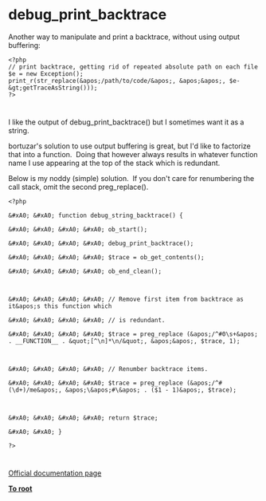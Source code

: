 # debug_print_backtrace





Another way to manipulate and print a backtrace, without using output buffering:



```
<?php
// print backtrace, getting rid of repeated absolute path on each file
$e = new Exception();
print_r(str_replace(&apos;/path/to/code/&apos;, &apos;&apos;, $e-&gt;getTraceAsString()));
?>
```



  

#



I like the output of debug_print_backtrace() but I sometimes want it as a string.



bortuzar&apos;s solution to use output buffering is great, but I&apos;d like to factorize that into a function.&#xA0; Doing that however always results in whatever function name I use appearing at the top of the stack which is redundant.



Below is my noddy (simple) solution.&#xA0; If you don&apos;t care for renumbering the call stack, omit the second preg_replace().





```
<?php

&#xA0; &#xA0; function debug_string_backtrace() {

&#xA0; &#xA0; &#xA0; &#xA0; ob_start();

&#xA0; &#xA0; &#xA0; &#xA0; debug_print_backtrace();

&#xA0; &#xA0; &#xA0; &#xA0; $trace = ob_get_contents();

&#xA0; &#xA0; &#xA0; &#xA0; ob_end_clean();



&#xA0; &#xA0; &#xA0; &#xA0; // Remove first item from backtrace as it&apos;s this function which

&#xA0; &#xA0; &#xA0; &#xA0; // is redundant.

&#xA0; &#xA0; &#xA0; &#xA0; $trace = preg_replace (&apos;/^#0\s+&apos; . __FUNCTION__ . &quot;[^\n]*\n/&quot;, &apos;&apos;, $trace, 1);



&#xA0; &#xA0; &#xA0; &#xA0; // Renumber backtrace items.

&#xA0; &#xA0; &#xA0; &#xA0; $trace = preg_replace (&apos;/^#(\d+)/me&apos;, &apos;\&apos;#\&apos; . ($1 - 1)&apos;, $trace);



&#xA0; &#xA0; &#xA0; &#xA0; return $trace;

&#xA0; &#xA0; }

?>
```



  

#

[Official documentation page](https://www.php.net/manual/en/function.debug-print-backtrace.php)

**[To root](/README.md)**
